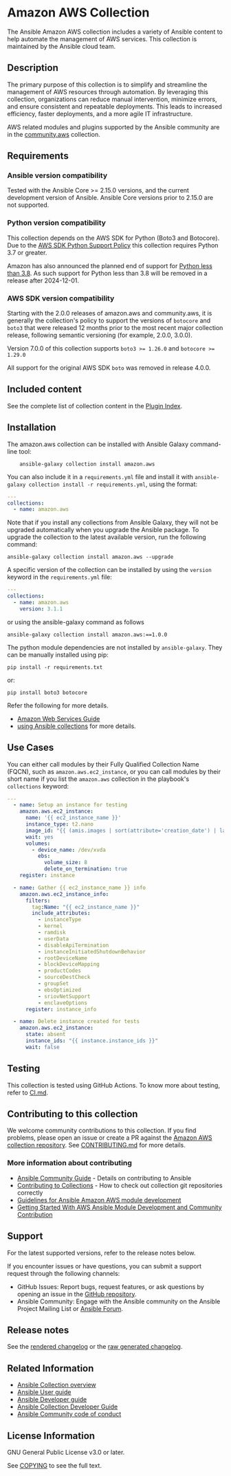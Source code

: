 # Amazon AWS Collection
The Ansible Amazon AWS collection includes a variety of Ansible content to help automate the management of AWS services. This collection is maintained by the Ansible cloud team.

## Description

The primary purpose of this collection is to simplify and streamline the management of AWS resources through automation. By leveraging this collection, organizations can reduce manual intervention, minimize errors, and ensure consistent and repeatable deployments. This leads to increased efficiency, faster deployments, and a more agile IT infrastructure. 

AWS related modules and plugins supported by the Ansible community are in the [community.aws](https://github.com/ansible-collections/community.aws/) collection.

## Requirements

### Ansible version compatibility

Tested with the Ansible Core >= 2.15.0 versions, and the current development version of Ansible. Ansible Core versions prior to 2.15.0 are not supported.

### Python version compatibility

This collection depends on the AWS SDK for Python (Boto3 and Botocore).  Due to the
[AWS SDK Python Support Policy](https://aws.amazon.com/blogs/developer/python-support-policy-updates-for-aws-sdks-and-tools/)
this collection requires Python 3.7 or greater.

Amazon has also announced the planned end of support for
[Python less than 3.8](https://aws.amazon.com/blogs/developer/python-support-policy-updates-for-aws-sdks-and-tools/).
As such support for Python less than 3.8 will be removed in a release after 2024-12-01.

<!---
### End of Support by Python Versions:

| Python Version | AWS SDK | Collection |
| -------------- | -------- | ---------- |
| 2.7 | July 2021 | Release 2.0.0 (September 2021) |
| 3.4 | February 2021 | Release 1.0.0 (June 2020) |
| 3.5 | February 2021 | Release 2.0.0 (September 2021) |
| 3.6 | May 2022 | Release 7.0.0 (November 2023) |
| 3.7 | December 2023 | *After December 2024* |
| 3.8 | April 2025 | *After April 2026* |
| 3.9 | April 2026 | *After April 2027* |
| 3.10 | April 2027 | *After April 2028* |
| 3.11 | April 2028 | *After April 2029* |
--->

### AWS SDK version compatibility

Starting with the 2.0.0 releases of amazon.aws and community.aws, it is generally the collection's policy to support the versions of `botocore` and `boto3` that were released 12 months prior to the most recent major collection release, following semantic versioning (for example, 2.0.0, 3.0.0).

Version 7.0.0 of this collection supports `boto3 >= 1.26.0` and `botocore >= 1.29.0`

All support for the original AWS SDK `boto` was removed in release 4.0.0.

## Included content
<!--start collection content-->
See the complete list of collection content in the [Plugin Index](https://ansible-collections.github.io/amazon.aws/branch/main/collections/amazon/aws/index.html#plugin-index).

<!--end collection content-->

## Installation

The amazon.aws collection can be installed with Ansible Galaxy command-line tool:

```
    ansible-galaxy collection install amazon.aws
```

You can also include it in a `requirements.yml` file and install it with `ansible-galaxy collection install -r requirements.yml`, using the format:

```yaml
---
collections:
  - name: amazon.aws
```

Note that if you install any collections from Ansible Galaxy, they will not be upgraded automatically when you upgrade the Ansible package.
To upgrade the collection to the latest available version, run the following command:

```
ansible-galaxy collection install amazon.aws --upgrade
```
A specific version of the collection can be installed by using the `version` keyword in the `requirements.yml` file:

```yaml
---
collections:
  - name: amazon.aws
    version: 3.1.1
```

or using the ansible-galaxy command as follows

```
ansible-galaxy collection install amazon.aws:==1.0.0
```

The python module dependencies are not installed by `ansible-galaxy`.  They can
be manually installed using pip:

    pip install -r requirements.txt

or:

    pip install boto3 botocore

Refer the following for more details.
* [Amazon Web Services Guide](https://docs.ansible.com/ansible/latest/collections/amazon/aws/docsite/guide_aws.html)
* [using Ansible collections](https://docs.ansible.com/ansible/latest/user_guide/collections_using.html) for more details.

## Use Cases

You can either call modules by their Fully Qualified Collection Name (FQCN), such as `amazon.aws.ec2_instance`, or you can call modules by their short name if you list the `amazon.aws` collection in the playbook's `collections` keyword:

```yaml
---
  - name: Setup an instance for testing
    amazon.aws.ec2_instance:
      name: '{{ ec2_instance_name }}'
      instance_type: t2.nano
      image_id: "{{ (amis.images | sort(attribute='creation_date') | last).image_id }}"
      wait: yes
      volumes:
        - device_name: /dev/xvda
          ebs:
            volume_size: 8
            delete_on_termination: true
    register: instance

  - name: Gather {{ ec2_instance_name }} info
    amazon.aws.ec2_instance_info:
      filters:
        tag:Name: "{{ ec2_instance_name }}"
        include_attributes:
          - instanceType
          - kernel
          - ramdisk
          - userData
          - disableApiTermination
          - instanceInitiatedShutdownBehavior
          - rootDeviceName
          - blockDeviceMapping
          - productCodes
          - sourceDestCheck
          - groupSet
          - ebsOptimized
          - sriovNetSupport
          - enclaveOptions
      register: instance_info

  - name: Delete instance created for tests
    amazon.aws.ec2_instance:
      state: absent
      instance_ids: "{{ instance.instance_ids }}"
      wait: false
```

## Testing

This collection is tested using GitHub Actions. To know more about testing, refer to [CI.md](https://github.com/ansible-collections/amazon.aws/blob/main/CI.md).

## Contributing to this collection

We welcome community contributions to this collection. If you find problems, please open an issue or create a PR against the [Amazon AWS collection repository](https://github.com/ansible-collections/amazon.aws).
See [CONTRIBUTING.md](https://github.com/ansible-collections/amazon.aws/blob/main/CONTRIBUTING.md) for more details.

### More information about contributing

- [Ansible Community Guide](https://docs.ansible.com/ansible/latest/community/index.html) - Details on contributing to Ansible
- [Contributing to Collections](https://docs.ansible.com/ansible/devel/dev_guide/developing_collections.html#contributing-to-collections) - How to check out collection git repositories correctly
- [Guidelines for Ansible Amazon AWS module development](https://docs.ansible.com/ansible/latest/collections/amazon/aws/docsite/dev_guidelines.html)
- [Getting Started With AWS Ansible Module Development and Community Contribution](https://www.ansible.com/blog/getting-started-with-aws-ansible-module-development)

## Support

For the latest supported versions, refer to the release notes below.

If you encounter issues or have questions, you can submit a support request through the following channels:
 - GitHub Issues: Report bugs, request features, or ask questions by opening an issue in the [GitHub repository](https://github.com/redhat-cop/cloud.aws_ops/).
 - Ansible Community: Engage with the Ansible community on the Ansible Project Mailing List or [Ansible Forum](https://forum.ansible.com/).

## Release notes

See the [rendered changelog](https://ansible-collections.github.io/amazon.aws/branch/main/collections/amazon/aws/docsite/CHANGELOG.html) or the [raw generated changelog](https://github.com/ansible-collections/amazon.aws/tree/main/CHANGELOG.rst).

## Related Information

- [Ansible Collection overview](https://github.com/ansible-collections/overview)
- [Ansible User guide](https://docs.ansible.com/ansible/latest/user_guide/index.html)
- [Ansible Developer guide](https://docs.ansible.com/ansible/latest/dev_guide/index.html)
- [Ansible Collection Developer Guide](https://docs.ansible.com/ansible/devel/dev_guide/developing_collections.html)
- [Ansible Community code of conduct](https://docs.ansible.com/ansible/latest/community/code_of_conduct.html)

## License Information

GNU General Public License v3.0 or later.

See [COPYING](https://www.gnu.org/licenses/gpl-3.0.txt) to see the full text.
